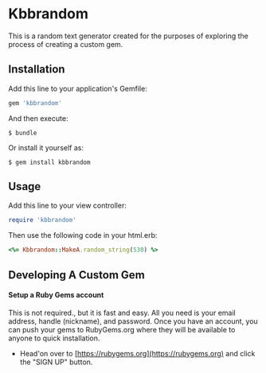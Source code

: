 # Kbbrandom

This is a random text generator created for the purposes of exploring the process of creating a custom gem.

## Installation

Add this line to your application's Gemfile:

```ruby
gem 'kbbrandom'
```

And then execute:

    $ bundle

Or install it yourself as:

    $ gem install kbbrandom

## Usage

Add this line to your view controller:

```ruby
require 'kbbrandom'
```

Then use the following code in your html.erb:

```ruby
<%= Kbbrandom::MakeA.random_string(530) %>
```

## Developing A Custom Gem

#### Setup a Ruby Gems account

This is not required., but it is fast and easy. All you need is your email address, handle (nickname), and password. Once you have an account, you can push your gems to RubyGems.org where they will be available to anyone to quick installation. 

- Head'on over to [https://rubygems.org](https://rubygems.org) and click the "SIGN UP" button.
